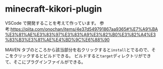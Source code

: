 # minecraft-kikori-plugin

VSCode で開発することを考えて作っています。
参考:https://qiita.com/onochan/items/4e37d549791867aa9365#%E7%A9%BA%E3%81%AE%E3%83%97%E3%83%A9%E3%82%B0%E3%82%A4%E3%83%B3%E3%81%AE%E4%BD%9C%E6%88%90

MAVEN タブのところから該当部分を右クリックすると`install`とでるので、そこをクリックするとビルドできる。
ビルドすると`target`ディレクトリができて、そこにプラグインファイルができる。
